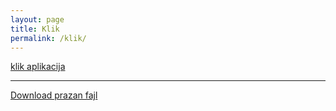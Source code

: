 ```yaml
---
layout: page
title: Klik
permalink: /klik/
---
```



[klik aplikacija](https://boleco.github.io/proba)


***

<a href="Prazan fajl.txt" download="download">Download prazan fajl</a>




